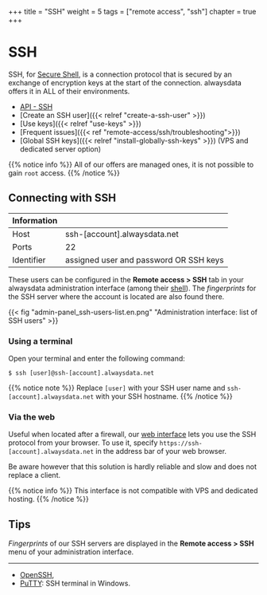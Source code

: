 +++
title = "SSH"
weight = 5
tags = ["remote access", "ssh"]
chapter = true
+++

# SSH

SSH, for [Secure Shell](https://en.wikipedia.org/wiki/Secure_Shell), is a connection protocol that is secured by an exchange of encryption keys at the start of the connection. alwaysdata offers it in ALL of their environments.

- [API - SSH](https://api.alwaysdata.com/v1/ssh/doc/)
- [Create an SSH user]({{< relref "create-a-ssh-user" >}})
- [Use keys]({{< relref "use-keys" >}})
- [Frequent issues]({{< ref "remote-access/ssh/troubleshooting">}})
- [Global SSH keys]({{< relref "install-globally-ssh-keys" >}}) (VPS and dedicated server option)

{{% notice info %}}
All of our offers are managed ones, it is not possible to gain `root` access.
{{% /notice %}}

## Connecting with SSH

|Information||
|--- |--- |
|Host|ssh-[account].alwaysdata.net|
|Ports|22|
|Identifier|assigned user and password OR SSH keys|

These users can be configured in the **Remote access > SSH** tab in your alwaysdata administration interface (among their [shell](https://en.wikipedia.org/wiki/Unix_shell)). The *fingerprints* for the SSH server where the account is located are also found there.

{{< fig "admin-panel_ssh-users-list.en.png" "Administration interface: list of SSH users" >}}

### Using a terminal

Open your terminal and enter the following command:

```ssh
$ ssh [user]@ssh-[account].alwaysdata.net
```

{{% notice note %}}
Replace `[user]` with your SSH user name and `ssh-[account].alwaysdata.net` with your SSH hostname.
{{% /notice %}}

### Via the web

Useful when located after a firewall, our [web interface](https://github.com/shellinabox/shellinabox) lets you use the SSH protocol from your browser. To use it, specify `https://ssh-[account].alwaysdata.net` in the address bar of your web browser.

Be aware however that this solution is hardly reliable and slow and does not replace a client.

{{% notice info %}}
This interface is not compatible with VPS and dedicated hosting.
{{% /notice %}}

## Tips

*Fingerprints* of our SSH servers are displayed in the **Remote access > SSH** menu of your administration interface.

---
- [OpenSSH](https://www.openssh.com/),
- [PuTTY](https://www.chiark.greenend.org.uk/~sgtatham/putty/download.html): SSH terminal in Windows.
